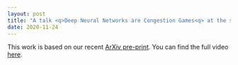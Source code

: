 ```yaml
---
layout: post
title: "A talk <q>Deep Neural Networks are Congestion Games<q> at the seminar of INRIA's TAU team."
date: 2020-11-24
---
```

This work is based on our recent <a href="https://arxiv.org/abs/2010.11024">ArXiv pre-print</a>. You can find the full video <a href="https://bbb2.lri.fr/playback/presentation/2.0/playback.html?meetingId=e553a585a24b7c4d544607a59d9db8269ef58d5e-1606224626141">here</a>.
